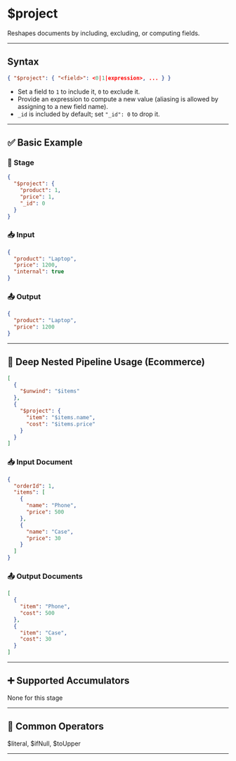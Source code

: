 # $project

Reshapes documents by including, excluding, or computing fields.

---

## Syntax

```json
{ "$project": { "<field>": <0|1|expression>, ... } }
```

- Set a field to `1` to include it, `0` to exclude it.
- Provide an expression to compute a new value (aliasing is allowed by assigning to a new field name).
- `_id` is included by default; set `"_id": 0` to drop it.

---

## ✅ Basic Example

### 📌 Stage

```json
{
  "$project": {
    "product": 1,
    "price": 1,
    "_id": 0
  }
}
```

### 📥 Input

```json
{
  "product": "Laptop",
  "price": 1200,
  "internal": true
}
```

### 📤 Output

```json
{
  "product": "Laptop",
  "price": 1200
}
```

---

## 🧱 Deep Nested Pipeline Usage (Ecommerce)

```json
[
  {
    "$unwind": "$items"
  },
  {
    "$project": {
      "item": "$items.name",
      "cost": "$items.price"
    }
  }
]
```

### 📥 Input Document

```json
{
  "orderId": 1,
  "items": [
    {
      "name": "Phone",
      "price": 500
    },
    {
      "name": "Case",
      "price": 30
    }
  ]
}
```

### 📤 Output Documents

```json
[
  {
    "item": "Phone",
    "cost": 500
  },
  {
    "item": "Case",
    "cost": 30
  }
]
```

---

## ➕ Supported Accumulators

None for this stage

---

## 🔧 Common Operators

$literal, $ifNull, $toUpper

---
